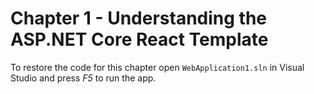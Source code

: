 # Chapter 1 - Understanding the ASP.NET Core React Template

To restore the code for this chapter open `WebApplication1.sln` in Visual Studio and press *F5* to run the app.
